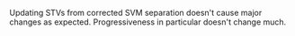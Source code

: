 
Updating STVs from corrected SVM separation doesn't cause major changes as expected. Progressiveness in particular doesn't change much.